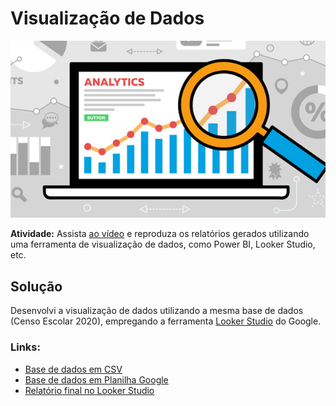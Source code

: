 # Visualização de Dados
![Visualização de Dados](images/banner.png)

**Atividade:** Assista [ao vídeo](https://www.youtube.com/watch?v=2VSF4IaF_OE) e reproduza os relatórios gerados utilizando uma ferramenta de visualização de dados, como Power BI, Looker Studio, etc.

## Solução
Desenvolvi a visualização de dados utilizando a mesma base de dados (Censo Escolar 2020), empregando a ferramenta [Looker Studio](https://lookerstudio.google.com/) do Google.

### Links:
- [Base de dados em CSV](https://drive.google.com/file/d/1RfNTRvmnfQ68RljpajxBfjBR811az_tl/view?usp=sharing)
- [Base de dados em Planilha Google](https://docs.google.com/spreadsheets/d/1oob58iN2CtirT0BJKZ3ln8x9cpJzJ7S_FsU0IT4xuIc/edit?usp=sharing)
- [Relatório final no Looker Studio](https://lookerstudio.google.com/s/gEwRdhofWlE)
